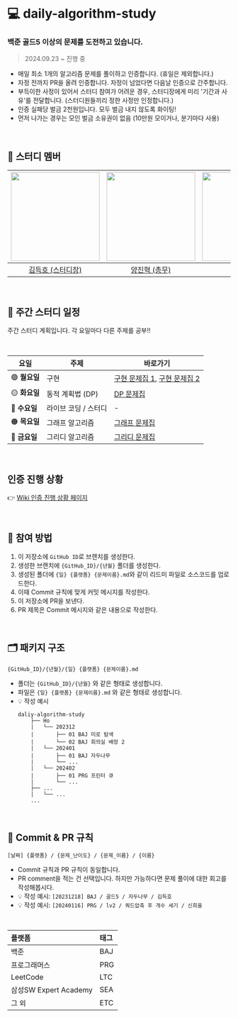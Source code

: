 # 💻 daily-algorithm-study
### 백준 골드5 이상의 문제를 도전하고 있습니다.
> 2024.09.23 ~ 진행 중
- 매일 최소 1개의 알고리즘 문제를 풀이하고 인증합니다. (휴일은 제외합니다.)
- 자정 전까지 PR을 올려 인증합니다. 자정이 넘었다면 다음날 인증으로 간주합니다.
- 부득이한 사정이 있어서 스터디 참여가 어려운 경우, 스터디장에게 미리 '기간과 사유'를 전달합니다. (스터디원들끼리 정한 사정만 인정합니다.)
- 인증 실패당 벌금 2천원입니다. 모두 벌금 내지 않도록 화이팅!
- 먼저 나가는 경우는 모인 벌금 소유권이 없음 (10만원 모이거나, 분기마다 사용)

<br>

## 👥 스터디 멤버
| <img src="https://avatars.githubusercontent.com/u/100784510?v=4" width="200"> | <img src ="https://avatars.githubusercontent.com/u/101380919?v=4" width="200"> | <img src ="https://avatars.githubusercontent.com/u/83682424?v=4" width="200"> | <img src ="https://avatars.githubusercontent.com/u/76093968?v=4" width="200"> | <img src ="https://avatars.githubusercontent.com/u/97165077?v=4" width="200"> |
| :---------------------------------------------------------------------------------------: | :----------------------------------------------------------------------------------------: | :-----------------------------------------------------------------------------------------: | :-----------------------------------------------------------------------------------------: | :-----------------------------------------------------------------------------------------: |
|                         [김득호 (스터디장)](https://github.com/subsub97)                         |                          [양진혁 (총무)](https://github.com/YangJinHyeok)                          |                          [신희을](https://github.com/ShinHeeEul)                          |                             [김민중](https://github.com/kmj-99)                             |                             [이재인](https://github.com/JaeIn1)                             |
<br>

## 📅 주간 스터디 일정

주간 스터디 계획입니다. 각 요일마다 다른 주제를 공부!!

<br>

| **요일**  | **주제**          | **바로가기**  |
|----------|------------------|-------------|
| 🟢 **월요일**  | 구현            |  [구현 문제집 1](https://www.acmicpc.net/workbook/view/1152), [구현 문제집 2](https://www.acmicpc.net/workbook/view/2771) |
| 🟡 **화요일**  | 동적 계획법 (DP)  | [DP 문제집](https://www.acmicpc.net/workbook/view/2163) |
| 🔵 **수요일**  | 라이브 코딩 / 스터디 | - |
| 🟠 **목요일**  | 그래프 알고리즘    | [그래프 문제집](https://school.programmers.co.kr/learn/challenges?order=recent&partIds=58464%2C37527%2C31236%2C25448%2C21366%2C20069%2C17214%2C12286%2C22586%2C18498%2C9317&page=1) |
| 🔴 **금요일**  | 그리디 알고리즘    | [그리디 문제집](https://www.acmicpc.net/workbook/view/3978) |

<br>

## 인증 진행 상황
👉 [Wiki 인증 진행 상황 페이지](https://github.com/babplus-algorithm-study/daily-algorithm/wiki/%EC%9D%B8%EC%A6%9D-%EC%A7%84%ED%96%89-%EC%83%81%ED%99%A9)

<br>

## 💚 참여 방법
1. 이 저장소에 ```GitHub ID```로 브랜치를 생성한다.
2. 생성한 브랜치에 ```{GitHub_ID}/{년월}``` 폴더를 생성한다.
3. 생성된 폴더에 ```{일} {플랫폼} {문제이름}.md```와 같이 리드미 파일로 소스코드를 업로드한다.
4. 이때 Commit 규칙에 맞게 커밋 메시지를 작성한다.
5. 이 저장소에 PR을 보낸다.
6. PR 제목은 Commit 메시지와 같은 내용으로 작성한다.

<br>

## 🗂️ 패키지 구조
```
{GitHub_ID}/{년월}/{일} {플랫폼} {문제이름}.md
```
- 폴더는 ```{GitHub_ID}/{년월}``` 와 같은 형태로 생성합니다.
- 파일은 ```{일} {플랫폼} {문제이름}.md``` 와 같은 형태로 생성합니다.
- 💡 작성 예시
  ```
  daliy-algorithm-study
      ├── Ho
      |   └── 202312
      |       ├── 01 BAJ 미로 탐색
      |       └── 02 BAJ 회의실 배정 2
      |   └── 202401
      |       ├── 01 BAJ 자두나무
      |       └── ...
      |   └── 202402
      |       ├── 01 PRG 프린터 큐
      |       └── ...
      ├── ...
      |   └── ...
      ...
  ```

<br>

## 📍 Commit & PR 규칙
```
[날짜] {플랫폼} / {문제_난이도} / {문제_이름} / {이름}
```
  - Commit 규칙과 PR 규칙이 동일합니다.
  - PR comment을 적는 건 선택입니다. 하지만 가능하다면 문제 풀이에 대한 회고를 작성해봅시다.
  - 💡 작성 예시: ```[20231218] BAJ / 골드5 / 자두나무 / 김득호```
  - 💡 작성 예시: ```[20240116] PRG / lv2 / 쿼드압축 후 개수 세기 / 신희을```

<br>

| 플랫폼    | 태그  |
|:-------|:----|
| 백준     | BAJ |
| 프로그래머스 | PRG |
| LeetCode  | LTC |
| 삼성SW Expert Academy | SEA |
| 그 외  | ETC |

<br>
